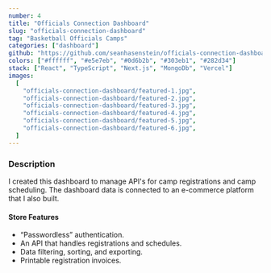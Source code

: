 ```yaml
---
number: 4
title: "Officials Connection Dashboard"
slug: "officials-connection-dashboard"
tag: "Basketball Officials Camps"
categories: ["dashboard"]
github: "https://github.com/seanhasenstein/officials-connection-dashboard"
colors: ["#ffffff", "#e5e7eb", "#0d6b2b", "#303eb1", "#282d34"]
stack: ["React", "TypeScript", "Next.js", "MongoDb", "Vercel"]
images:
  [
    "officials-connection-dashboard/featured-1.jpg",
    "officials-connection-dashboard/featured-2.jpg",
    "officials-connection-dashboard/featured-3.jpg",
    "officials-connection-dashboard/featured-4.jpg",
    "officials-connection-dashboard/featured-5.jpg",
    "officials-connection-dashboard/featured-6.jpg",
  ]
---
```


### Description

I created this dashboard to manage API's for camp registrations and camp scheduling. The dashboard data is connected to an e-commerce platform that I also built.

#### Store Features

- “Passwordless” authentication.
- An API that handles registrations and schedules.
- Data filtering, sorting, and exporting.
- Printable registration invoices.

